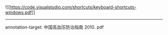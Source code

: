 ![[https://code.visualstudio.com/shortcuts/keyboard-shortcuts-windows.pdf]] 

--- 
annotation-target: 中国高血压防治指南 2010. pdf

